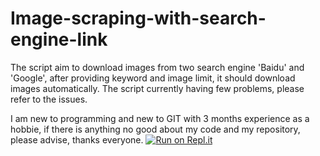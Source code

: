 # Image-scraping-with-search-engine-link
The script aim to download images from two search engine 'Baidu' and 'Google', after providing keyword and image limit, it should download images automatically.
The script currently having few problems, please refer to the issues. 

I am new to programming and new to GIT with 3 months experience as a hobbie, if there is anything no good about my code and my repository, please advise, thanks everyone. 
[![Run on Repl.it](https://repl.it/badge/github/bobby82lj/Image-scraping-with-search-engine-link)](https://repl.it/github/bobby82lj/Image-scraping-with-search-engine-link)